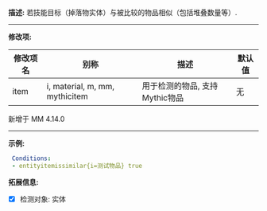 **描述:** 若技能目标（掉落物实体）与被比较的物品相似（包括堆叠数量等）.

---

**修改项:**

| 修改项名  | 别称           | 描述                      | 默认值 |
| --------- | -------------- | ------------------------- | --- |
| item | i, material, m, mm, mythicitem | 用于检测的物品, 支持Mythic物品 | 无 |

新增于 MM 4.14.0

---

**示例:**

```yaml
 Conditions:
 - entityitemissimilar{i=测试物品} true
```

**拓展信息:**

- [x] 检测对象: 实体